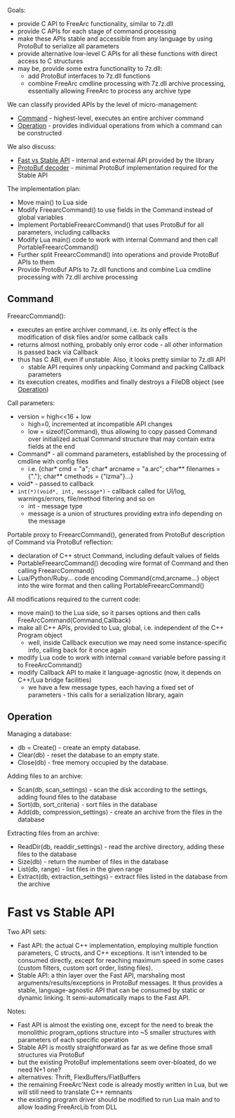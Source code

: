 Goals:
* provide C API to FreeArc functionality, similar to 7z.dll
* provide C APIs for each stage of command processing
* make these APIs stable and accessible from any language by using ProtoBuf to serialize all parameters
* provide alternative low-level C APIs for all these functions with direct access to C structures
* may be, provide some extra functionality to 7z.dll:
  * add ProtoBuf interfaces to 7z.dll functions
  * combine FreeArc cmdline processing with 7z.dll archive processing, essentially allowing FreeArc to process any archive type

We can classify provided APIs by the level of micro-management:
* [Command](#Command) - highest-level, executes an entire archiver command
* [Operation](#Operation) - provides individual operations from which a command can be constructed

We also discuss:
* [Fast vs Stable API](#fast-vs-stable-api) - internal and external API provided by the library
* [ProtoBuf decoder](ProtoBuf) - minimal ProtoBuf implementation required for the Stable API

The implementation plan:
* Move main() to Lua side
* Modify FreearcCommand() to use fields in the Command instead of global variables
* Implement PortableFreearcCommand() that uses ProtoBuf for all parameters, including callbacks
* Modify Lua main() code to work with internal Command and then call PortableFreearcCommand()
* Further split FreearcCommand() into operations and provide ProtoBuf APIs to them
* Provide ProtoBuf APIs to 7z.dll functions and combine Lua cmdline processing with 7z.dll archive processing


## Command

FreearcCommand():
* executes an entire archiver command, i.e. its only effect is the modification of disk files and/or some callback calls
* returns almost nothing, probably only error code - all other information is passed back via Callback
* thus has C ABI, even if unstable. Also, it looks pretty similar to 7z.dll API
  * stable API requires only unpacking Command and packing Callback parameters
* its execution creates, modifies and finally destroys a FileDB object (see [Operation](#Operation))

Call parameters:
* version = high<<16 + low
  * high=0, incremented at incompatible API changes
  * low = sizeof(Command), thus allowing to copy passed Command over initialized actual Command structure that may contain extra fields at the end
* Command* - all command parameters, established by the processing of cmdline with config files
  * i.e. {char* cmd = "a"; char* arcname = "a.arc"; char** filenames = {"."}; char** cmethods = {"lzma"}...}
* void* - passed to callback
* `int(*)(void*, int, message*)` - callback called for UI/log, warnings/errors, file/method filtering and so on
  * int - message type
  * message is a union of structures providing extra info depending on the message

Portable proxy to FreearcCommand(), generated from ProtoBuf description of Command via ProtoBuf reflection:
* declaration of C++ struct Command, including default values of fields
* PortableFreearcCommand() decoding wire format of Command and then calling FreearcCommand()
* Lua/Python/Ruby... code encoding Command{cmd,arcname...} object into the wire format and then calling PortableFreearcCommand()

All modifications required to the current code:
* move main() to the Lua side, so it parses options and then calls FreeArcCommand(Command,Callback)
* make all C++ APIs, provided to Lua, global, i.e. independent of the C++ Program object
  * well, inside Callback execution we may need some instance-specific info, calling back for it once again
* modify Lua code to work with internal `command` variable before passing it to FreeArcCommand()
* modify Callback API to make it language-agnostic (now, it depends on C++/Lua bridge facilities)
  * we have a few message types, each having a fixed set of parameters - this calls for a serialization library, again


## Operation

Managing a database:
* db = Create() - create an empty database.
* Clear(db) - reset the database to an empty state.
* Close(db) - free memory occupied by the database.

Adding files to an archive:
* Scan(db, scan_settings) - scan the disk according to the settings, adding found files to the database
* Sort(db, sort_criteria) - sort files in the database
* Add(db, compression_settings) - create an archive from the files in the database

Extracting files from an archive:
* ReadDir(db, readdir_settings) - read the archive directory, adding these files to the database
* Size(db) - return the number of files in the database
* List(db, range) - list files in the given range
* Extract(db, extraction_settings) - extract files listed in the database from the archive


# Fast vs Stable API
Two API sets:
* Fast API: the actual C++ implementation, employing multiple function parameters, C structs, and C++ exceptions. It isn't intended to be consumed directly, except for reaching maximum speed in some cases (custom filters, custom sort order, listing files).
* Stable API: a thin layer over the Fast API, marshaling most arguments/results/exceptions in ProtoBuf messages. It thus provides a stable, language-agnostic API that can be consumed by static or dynamic linking. It semi-automatically maps to the Fast API.

Notes:
* Fast API is almost the existing one, except for the need to break the monolithic program_options structure into ~5 smaller structures with parameters of each specific operation
* Stable API is mostly straightforward as far as we define those small structures via ProtoBuf
* but the existing ProtoBuf implementations seem over-bloated, do we need N+1 one?
* alternatives: Thrift, FlexBuffers/FlatBuffers
* the remaining FreeArc'Next code is already mostly written in Lua, but we will still need to translate C++ remnants
* the existing program driver should be modified to run Lua main and to allow loading FreeArcLib from DLL

